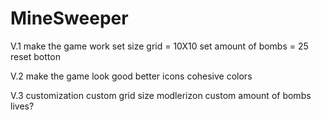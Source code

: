 # MineSweeper

V.1 make the game work
    set size grid = 10X10
    set amount of bombs = 25
    reset botton 

V.2 make the game look good
    better icons
    cohesive colors

V.3 customization
    custom grid size
        modlerizon
    custom amount of bombs
    lives?



